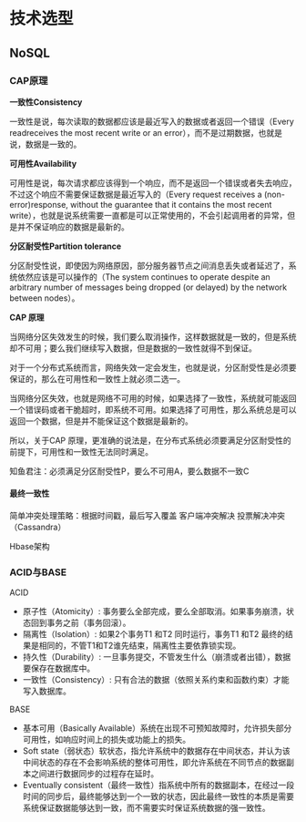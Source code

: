 # 技术选型

## NoSQL

### CAP原理

**一致性Consistency**

一致性是说，每次读取的数据都应该是最近写入的数据或者返回一个错误（Every readreceives the most recent write or an error），而不是过期数据，也就是说，数据是一致的。

**可用性Availability**

可用性是说，每次请求都应该得到一个响应，而不是返回一个错误或者失去响应，不过这个响应不需要保证数据是最近写入的（Every request receives a (non-error)response, without the guarantee that it contains the most recent write），也就是说系统需要一直都是可以正常使用的，不会引起调用者的异常，但是并不保证响应的数据是最新的。

**分区耐受性Partition tolerance**

分区耐受性说，即使因为网络原因，部分服务器节点之间消息丢失或者延迟了，系统依然应该是可以操作的（The system continues to operate despite an arbitrary number of messages being dropped (or delayed) by the network between nodes）。

**CAP 原理**

当网络分区失效发生的时候，我们要么取消操作，这样数据就是一致的，但是系统却不可用；要么我们继续写入数据，但是数据的一致性就得不到保证。

对于一个分布式系统而言，网络失效一定会发生，也就是说，分区耐受性是必须要保证的，那么在可用性和一致性上就必须二选一。

当网络分区失效，也就是网络不可用的时候，如果选择了一致性，系统就可能返回一个错误码或者干脆超时，即系统不可用。如果选择了可用性，那么系统总是可以返回一个数据，但是并不能保证这个数据是最新的。

所以，关于CAP 原理，更准确的说法是，在分布式系统必须要满足分区耐受性的前提下，可用性和一致性无法同时满足。

知鱼君注：必须满足分区耐受性P，要么不可用A，要么数据不一致C

#### 最终一致性

简单冲突处理策略：根据时间戳，最后写入覆盖
客户端冲突解决
投票解决冲突（Cassandra）

Hbase架构

### ACID与BASE

ACID
- 原子性（Atomicity）: 事务要么全部完成，要么全部取消。如果事务崩溃，状态回到事务之前（事务回滚）。
- 隔离性（Isolation）: 如果2个事务T1 和T2 同时运行，事务T1 和T2 最终的结果是相同的，不管T1和T2谁先结束，隔离性主要依靠锁实现。
- 持久性（Durability）: 一旦事务提交，不管发生什么（崩溃或者出错），数据要保存在数据库中。
- 一致性（Consistency）: 只有合法的数据（依照关系约束和函数约束）才能写入数据库。

BASE
- 基本可用（Basically Available）系统在出现不可预知故障时，允许损失部分可用性，如响应时间上的损失或功能上的损失。
- Soft state（弱状态）软状态，指允许系统中的数据存在中间状态，并认为该中间状态的存在不会影响系统的整体可用性，即允许系统在不同节点的数据副本之间进行数据同步的过程存在延时。
- Eventually consistent（最终一致性）指系统中所有的数据副本，在经过一段时间的同步后，最终能够达到一个一致的状态，因此最终一致性的本质是需要系统保证数据能够达到一致，而不需要实时保证系统数据的强一致性。

